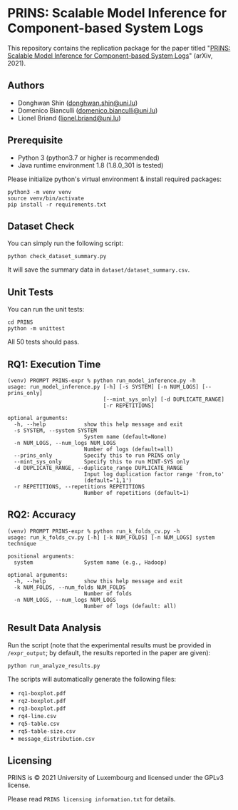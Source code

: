 # PRINS: Scalable Model Inference for Component-based System Logs

This repository contains the replication package for the paper titled "[PRINS: Scalable Model Inference for Component-based System Logs](http://arxiv.org/abs/2106.01987)" (arXiv, 2021).

## Authors
- Donghwan Shin (donghwan.shin@uni.lu)
- Domenico Bianculli (domenico.bianculli@uni.lu)
- Lionel Briand (lionel.briand@uni.lu)

## Prerequisite

- Python 3 (python3.7 or higher is recommended)
- Java runtime environment 1.8 (1.8.0_301 is tested)

Please initialize python's virtual environment & install required packages:
```shell script
python3 -m venv venv
source venv/bin/activate
pip install -r requirements.txt
```

## Dataset Check
You can simply run the following script:
```shell script
python check_dataset_summary.py
```

It will save the summary data in `dataset/dataset_summary.csv`.

## Unit Tests
You can run the unit tests:
```shell script
cd PRINS
python -m unittest
```

All 50 tests should pass.


## RQ1: Execution Time
```shell script
(venv) PROMPT PRINS-expr % python run_model_inference.py -h
usage: run_model_inference.py [-h] [-s SYSTEM] [-n NUM_LOGS] [--prins_only]
                              [--mint_sys_only] [-d DUPLICATE_RANGE]
                              [-r REPETITIONS]

optional arguments:
  -h, --help            show this help message and exit
  -s SYSTEM, --system SYSTEM
                        System name (default=None)
  -n NUM_LOGS, --num_logs NUM_LOGS
                        Number of logs (default=all)
  --prins_only          Specify this to run PRINS only
  --mint_sys_only       Specify this to run MINT-SYS only
  -d DUPLICATE_RANGE, --duplicate_range DUPLICATE_RANGE
                        Input log duplication factor range 'from,to'
                        (default='1,1')
  -r REPETITIONS, --repetitions REPETITIONS
                        Number of repetitions (default=1)
```

## RQ2: Accuracy
```shell script
(venv) PROMPT PRINS-expr % python run_k_folds_cv.py -h
usage: run_k_folds_cv.py [-h] [-k NUM_FOLDS] [-n NUM_LOGS] system technique

positional arguments:
  system                System name (e.g., Hadoop)

optional arguments:
  -h, --help            show this help message and exit
  -k NUM_FOLDS, --num_folds NUM_FOLDS
                        Number of folds
  -n NUM_LOGS, --num_logs NUM_LOGS
                        Number of logs (default: all)
```

## Result Data Analysis

Run the script (note that the experimental results must be provided in `/expr_output`; by default, the results reported in the paper are given):
```shell script
python run_analyze_results.py
```

The scripts will automatically generate the following files:
- `rq1-boxplot.pdf`
- `rq2-boxplot.pdf`
- `rq3-boxplot.pdf`
- `rq4-line.csv`
- `rq5-table.csv`
- `rq5-table-size.csv`
- `message_distribution.csv`



## Licensing

PRINS is © 2021 University of Luxembourg and licensed under the GPLv3 license.

Please read `PRINS licensing information.txt` for details.
